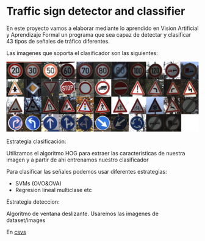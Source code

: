 # Traffic sign detector and classifier

En este proyecto vamos a elaborar mediante lo aprendido en Vision Artificial y Aprendizaje Formal un programa que sea capaz de detectar y clasificar 43 tipos de señales de tráfico diferentes.

Las imagenes que soporta el clasificador son las siguientes:

![alt text](resources/signs.png)

Estrategia clasificación:

Utilizamos el algoritmo HOG para extraer las caracteristicas de nuestra imagen y a partir de ahi entrenamos nuestro clasificador

Para clasificar las señales podemos usar diferentes estrategias:
- SVMs (OVO&OVA)
- Regresion lineal multiclase etc

Estrategia deteccion:

Algoritmo de ventana deslizante. Usaremos las imagenes de dataset/images

En [csvs](csvs/)